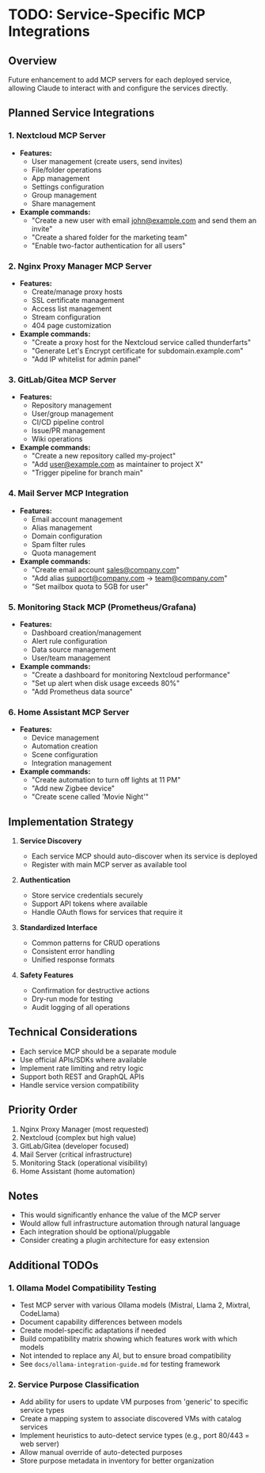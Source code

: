 # TODO: Service-Specific MCP Integrations

## Overview
Future enhancement to add MCP servers for each deployed service, allowing Claude to interact with and configure the services directly.

## Planned Service Integrations

### 1. Nextcloud MCP Server
- **Features:**
  - User management (create users, send invites)
  - File/folder operations
  - App management
  - Settings configuration
  - Group management
  - Share management
- **Example commands:**
  - "Create a new user with email john@example.com and send them an invite"
  - "Create a shared folder for the marketing team"
  - "Enable two-factor authentication for all users"

### 2. Nginx Proxy Manager MCP Server
- **Features:**
  - Create/manage proxy hosts
  - SSL certificate management
  - Access list management
  - Stream configuration
  - 404 page customization
- **Example commands:**
  - "Create a proxy host for the Nextcloud service called thunderfarts"
  - "Generate Let's Encrypt certificate for subdomain.example.com"
  - "Add IP whitelist for admin panel"

### 3. GitLab/Gitea MCP Server
- **Features:**
  - Repository management
  - User/group management
  - CI/CD pipeline control
  - Issue/PR management
  - Wiki operations
- **Example commands:**
  - "Create a new repository called my-project"
  - "Add user@example.com as maintainer to project X"
  - "Trigger pipeline for branch main"

### 4. Mail Server MCP Integration
- **Features:**
  - Email account management
  - Alias management
  - Domain configuration
  - Spam filter rules
  - Quota management
- **Example commands:**
  - "Create email account sales@company.com"
  - "Add alias support@company.com -> team@company.com"
  - "Set mailbox quota to 5GB for user"

### 5. Monitoring Stack MCP (Prometheus/Grafana)
- **Features:**
  - Dashboard creation/management
  - Alert rule configuration
  - Data source management
  - User/team management
- **Example commands:**
  - "Create a dashboard for monitoring Nextcloud performance"
  - "Set up alert when disk usage exceeds 80%"
  - "Add Prometheus data source"

### 6. Home Assistant MCP Server
- **Features:**
  - Device management
  - Automation creation
  - Scene configuration
  - Integration management
- **Example commands:**
  - "Create automation to turn off lights at 11 PM"
  - "Add new Zigbee device"
  - "Create scene called 'Movie Night'"

## Implementation Strategy

1. **Service Discovery**
   - Each service MCP should auto-discover when its service is deployed
   - Register with main MCP server as available tool

2. **Authentication**
   - Store service credentials securely
   - Support API tokens where available
   - Handle OAuth flows for services that require it

3. **Standardized Interface**
   - Common patterns for CRUD operations
   - Consistent error handling
   - Unified response formats

4. **Safety Features**
   - Confirmation for destructive actions
   - Dry-run mode for testing
   - Audit logging of all operations

## Technical Considerations

- Each service MCP should be a separate module
- Use official APIs/SDKs where available
- Implement rate limiting and retry logic
- Support both REST and GraphQL APIs
- Handle service version compatibility

## Priority Order
1. Nginx Proxy Manager (most requested)
2. Nextcloud (complex but high value)
3. GitLab/Gitea (developer focused)
4. Mail Server (critical infrastructure)
5. Monitoring Stack (operational visibility)
6. Home Assistant (home automation)

## Notes
- This would significantly enhance the value of the MCP server
- Would allow full infrastructure automation through natural language
- Each integration should be optional/pluggable
- Consider creating a plugin architecture for easy extension

## Additional TODOs

### 1. Ollama Model Compatibility Testing
- Test MCP server with various Ollama models (Mistral, Llama 2, Mixtral, CodeLlama)
- Document capability differences between models
- Create model-specific adaptations if needed
- Build compatibility matrix showing which features work with which models
- Not intended to replace any AI, but to ensure broad compatibility
- See `docs/ollama-integration-guide.md` for testing framework

### 2. Service Purpose Classification
- Add ability for users to update VM purposes from 'generic' to specific service types
- Create a mapping system to associate discovered VMs with catalog services
- Implement heuristics to auto-detect service types (e.g., port 80/443 = web server)
- Allow manual override of auto-detected purposes
- Store purpose metadata in inventory for better organization